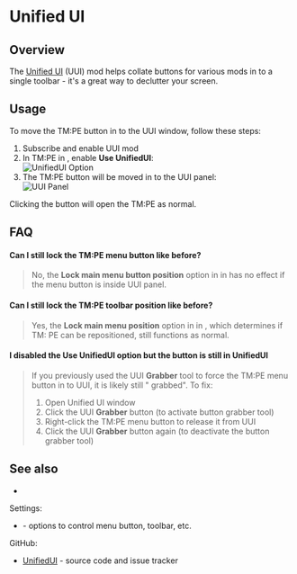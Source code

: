 # Unified UI

## Overview

The [Unified UI](https://steamcommunity.com/sharedfiles/filedetails/?id=2255219025) (UUI) mod helps collate buttons for
various mods in to a single toolbar - it's a great way to declutter your screen.

## Usage

To move the TM:PE button in to the UUI window, follow these steps:

1. Subscribe and enable UUI mod
2. In TM:PE [](General.md) in [](Settings.md), enable **Use UnifiedUI**:  
   ![UnifiedUI Option](picSettings_unifiedUI.png)
3. The TM:PE button will be moved in to the UUI panel:  
   ![UUI Panel](picUnifiedUI.png)

Clicking the button will open the TM:PE [](Toolbar.md) as normal.

## FAQ

#### Can I still lock the TM:PE menu button like before?

> No, the **Lock main menu button position** option in [](General.md) in [](Settings.md) has no effect if
> the menu button is inside UUI panel.

#### Can I still lock the TM:PE toolbar position like before?

> Yes, the **Lock main menu position** option in [](General.md) in [](Settings.md), which determines if TM:
> PE [](Toolbar.md) can be repositioned, still functions as normal.

#### I disabled the **Use UnifiedUI** option but the button is still in UnifiedUI

> If you previously used the UUI **Grabber** tool to force the TM:PE menu button in to UUI, it is likely still "
> grabbed". To fix:
> 1. Open Unified UI window
> 2. Click the UUI **Grabber** button (to activate button grabber tool)
> 3. Right-click the TM:PE menu button to release it from UUI
> 4. Click the UUI **Grabber** button again (to deactivate the button grabber tool)

## See also

* [](Toolbar.md)

Settings:

* [](General.md) - options to control menu button, toolbar, etc.

GitHub:

* [UnifiedUI](https://github.com/kianzarrin/UnifiedUI) - source code and issue tracker